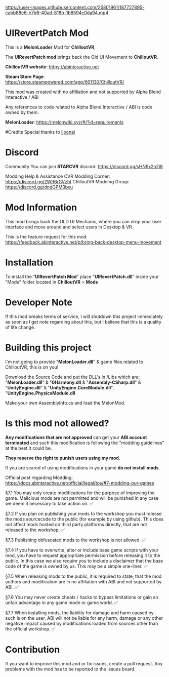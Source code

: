 <p align="center">

  
  

https://user-images.githubusercontent.com/25801961/187727895-cabb88e6-e7b6-40ad-818b-1b8594c0da94.mp4




</p>



# UIRevertPatch Mod


This is a **MelonLoader** Mod for **ChilloutVR**, 

The **UIRevertPatch mod** brings back the Old UI Movement to **ChilloutVR**.



**ChilloutVR website**: https://abinteractive.net



**Steam Store Page**: https://store.steampowered.com/app/661130/ChilloutVR/



This mod was created with no affiliation and not supported by Alpha Blend Interactive / ABI



Any references to code related to Alpha Blend Interactive / ABI is code owned by them.



**MelonLoader**: https://melonwiki.xyz/#/?id=requirements






#Credits
Special thanks to [ljoonal](https://github.com/ljoonal/)


# Discord

Community
You can join **STARCVR** discord: https://discord.gg/sHN9x2n2j8

Modding Help & Assistance
CVR Modding Corner: https://discord.gg/2WR6rGVzht
ChilloutVR Modding Group: https://discord.gg/dndGPM3bxu



# Mod Information



This mod brings back the OLD UI Mechanic, where you can drop your user interface and move around and select users in Desktop & VR.





This is the feature request for this mod. https://feedback.abinteractive.net/p/bring-back-desktop-menu-movement

# Installation



To install the "**UIRevertPatch Mod**" place "**UIRevertPatch.dll**" inside your "Mods" folder located in **ChilloutVR** > **Mods**




# Developer Note


If this mod breaks terms of service, I will shutdown this project immediately as soon as I get note regarding about this, but I believe that this is a quality of life change.


# Building this project

I'm not going to provide "**MelonLoader.dll**" & game files related to ChilloutVR, this is on you!

Download the Source Code and put the DLL's in /Libs which are: "**MelonLoader.dll**" & "**0Harmony.dll** & "**Assembly-CSharp.dll**" & "**UnityEngine.dll**" & "**UnityEngine.CoreModule.dll**", "**UnityEngine.PhysicsModule.dll**

Make your own AssemblyInfo.cs and load the MelonMod.


# Is this mod not allowed?

**Any modifications that are not approved** can get your **ABI account terminated** and such this modification is following the "modding guidelines" at the best it could be.

**They reserve the right to punish users using my mod**.

If you are scared of using modifications in your game **do not install mods**.

Official post regarding Modding: https://docs.abinteractive.net/official/legal/tos/#7-modding-our-games

§7.1 You may only create modifications for the purpose of improving the game. Malicious mods are not permitted and will be punished in any case we deem it necessary to take action on. ✅

§7.2 If you plan on publishing your mods to the workshop you must release the mods sourcecode to the public (for example by using github). This does not affect mods hosted on third party platforms directly, that are not released to the workshop. ✅

§7.3 Publishing obfuscated mods to the workshop is not allowed. ✅

§7.4 If you have to overwrite, alter or include base game scripts with your mod, you have to request appropriate permission before releasing it to the public. In this case we also require you to include a disclaimer that the base code of the game is owned by us. This may be a simple one-liner. ✅

§7.5 When releasing mods to the public, it is required to state, that the mod authors and modification are in no affiliation with ABI and not supported by ABI. ✅

§7.6 You may never create cheats / hacks to bypass limitations or gain an unfair advantage in any game mode or game world. ✅

§7.7 When installing mods, the liability for damage and harm caused by such is on the user. ABI will not be liable for any harm, damage or any other negative impact caused by modifications loaded from sources other than the official workshop. ✅

# Contribution
If you want to improve this mod and or fix issues, create a pull request.
Any problems with the mod has to be reported to the issues board.

